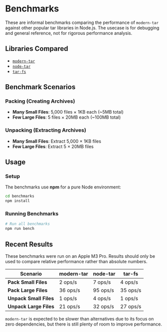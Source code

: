 # Benchmarks

These are informal benchmarks comparing the performance of `modern-tar` against other popular tar libraries in Node.js. The usecase is for debugging and general reference, not for rigorous performance analysis.

## Libraries Compared

- [`modern-tar`](https://github.com/ayuhito/modern-tar)
- [`node-tar`](https://github.com/isaacs/node-tar)
- [`tar-fs`](https://github.com/mafintosh/tar-fs)

## Benchmark Scenarios

### Packing (Creating Archives)
- **Many Small Files**: 5,000 files × 1KB each (~5MB total)
- **Few Large Files**: 5 files × 20MB each (~100MB total)

### Unpacking (Extracting Archives)
- **Many Small Files**: Extract 5,000 × 1KB files
- **Few Large Files**: Extract 5 × 20MB files

## Usage

### Setup

The benchmarks use **npm** for a pure Node environment:

```bash
cd benchmarks
npm install
```

### Running Benchmarks

```bash
# Run all benchmarks
npm run bench
```
## Recent Results

These benchmarks were run on an Apple M3 Pro. Results should only be used to compare relative performance rather than absolute numbers.

| Scenario | modern-tar | node-tar | tar-fs |
|----------|-----------|-------------|-------------|
| **Pack Small Files** | 2 ops/s | 7 ops/s | 4 ops/s |
| **Pack Large Files** | 36 ops/s | 95 ops/s | 35 ops/s |
| **Unpack Small Files** | 1 ops/s | 4 ops/s | 1 ops/s |
| **Unpack Large Files** | 21 ops/s | 32 ops/s | 27 ops/s |

`modern-tar` is expected to be slower than alternatives due to its focus on zero dependencies, but there is still plenty of room to improve performance.
